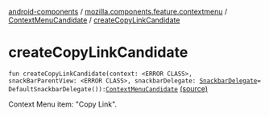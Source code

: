 [android-components](../../index.md) / [mozilla.components.feature.contextmenu](../index.md) / [ContextMenuCandidate](index.md) / [createCopyLinkCandidate](./create-copy-link-candidate.md)

# createCopyLinkCandidate

`fun createCopyLinkCandidate(context: <ERROR CLASS>, snackBarParentView: <ERROR CLASS>, snackbarDelegate: `[`SnackbarDelegate`](-snackbar-delegate/index.md)` = DefaultSnackbarDelegate()): `[`ContextMenuCandidate`](index.md) [(source)](https://github.com/mozilla-mobile/android-components/blob/master/components/feature/contextmenu/src/main/java/mozilla/components/feature/contextmenu/ContextMenuCandidate.kt#L211)

Context Menu item: "Copy Link".

